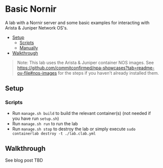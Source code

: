 # Basic Nornir

A lab with a Nornir server and some basic examples for interacting with Arista & Juniper Network OS's. 

- [Setup](#setup)
  - [Scripts](#scripts)
  - [Manually](#manually)
- [Walkthrough](#walkthrough)

> Note: This lab uses the Arista & Juniper container NOS images. See https://github.com/commitconfirmed/npa-showcases?tab=readme-ov-file#nos-images for the steps if you haven't already installed them. 

## Setup

### Scripts

- Run `manage.sh build` to build the relevant container(s) (not needed if you have run `setup.sh`)
- Run `manage.sh run` to run the lab
- Run `manage.sh stop` to destroy the lab or simply execute `sudo containerlab destroy -t ./lab.clab.yml`

## Walkthrough

See blog post TBD

